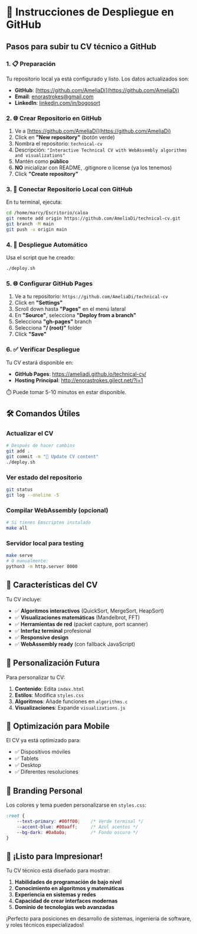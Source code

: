 # 🚀 Instrucciones de Despliegue en GitHub

## Pasos para subir tu CV técnico a GitHub

### 1. 📋 Preparación

Tu repositorio local ya está configurado y listo. Los datos actualizados son:
- **GitHub**: [https://github.com/AmeliaDi](https://github.com/AmeliaDi)
- **Email**: enorastrokes@gmail.com
- **LinkedIn**: [linkedin.com/in/bogosort](https://linkedin.com/in/bogosort)

### 2. 🌐 Crear Repositorio en GitHub

1. Ve a [https://github.com/AmeliaDi](https://github.com/AmeliaDi)
2. Click en **"New repository"** (botón verde)
3. Nombra el repositorio: `technical-cv`
4. Descripción: `"Interactive Technical CV with WebAssembly algorithms and visualizations"`
5. Mantén como **público**
6. **NO** inicializar con README, .gitignore o license (ya los tenemos)
7. Click **"Create repository"**

### 3. 🔗 Conectar Repositorio Local con GitHub

En tu terminal, ejecuta:

```bash
cd /home/marcy/Escritorio/caloa
git remote add origin https://github.com/AmeliaDi/technical-cv.git
git branch -M main
git push -u origin main
```

### 4. 🚀 Despliegue Automático

Usa el script que he creado:

```bash
./deploy.sh
```

### 5. 🌐 Configurar GitHub Pages

1. Ve a tu repositorio: `https://github.com/AmeliaDi/technical-cv`
2. Click en **"Settings"**
3. Scroll down hasta **"Pages"** en el menú lateral
4. En **"Source"**, selecciona **"Deploy from a branch"**
5. Selecciona **"gh-pages"** branch
6. Selecciona **"/ (root)"** folder
7. Click **"Save"**

### 6. ✅ Verificar Despliegue

Tu CV estará disponible en:
- **GitHub Pages**: https://ameliadi.github.io/technical-cv/
- **Hosting Principal**: http://enorastrokes.gilect.net/?i=1

⏱️ Puede tomar 5-10 minutos en estar disponible.

## 🛠️ Comandos Útiles

### Actualizar el CV
```bash
# Después de hacer cambios
git add .
git commit -m "📝 Update CV content"
./deploy.sh
```

### Ver estado del repositorio
```bash
git status
git log --oneline -5
```

### Compilar WebAssembly (opcional)
```bash
# Si tienes Emscripten instalado
make all
```

### Servidor local para testing
```bash
make serve
# O manualmente:
python3 -m http.server 8000
```

## 🎯 Características del CV

Tu CV incluye:

- ✅ **Algoritmos interactivos** (QuickSort, MergeSort, HeapSort)
- ✅ **Visualizaciones matemáticas** (Mandelbrot, FFT)
- ✅ **Herramientas de red** (packet capture, port scanner)
- ✅ **Interfaz terminal** profesional
- ✅ **Responsive design**
- ✅ **WebAssembly ready** (con fallback JavaScript)

## 🔧 Personalización Futura

Para personalizar tu CV:

1. **Contenido**: Edita `index.html`
2. **Estilos**: Modifica `styles.css`
3. **Algoritmos**: Añade funciones en `algorithms.c`
4. **Visualizaciones**: Expande `visualizations.js`

## 📱 Optimización para Mobile

El CV ya está optimizado para:
- ✅ Dispositivos móviles
- ✅ Tablets
- ✅ Desktop
- ✅ Diferentes resoluciones

## 🎨 Branding Personal

Los colores y tema pueden personalizarse en `styles.css`:

```css
:root {
    --text-primary: #00ff00;    /* Verde terminal */
    --accent-blue: #00aaff;     /* Azul acentos */
    --bg-dark: #0a0a0a;         /* Fondo oscuro */
}
```

## 🚀 ¡Listo para Impresionar!

Tu CV técnico está diseñado para mostrar:

1. **Habilidades de programación de bajo nivel**
2. **Conocimiento en algoritmos y matemáticas**
3. **Experiencia en sistemas y redes**
4. **Capacidad de crear interfaces modernas**
5. **Dominio de tecnologías web avanzadas**

¡Perfecto para posiciones en desarrollo de sistemas, ingeniería de software, y roles técnicos especializados! 